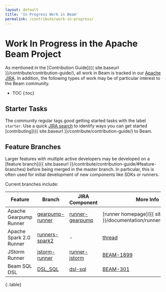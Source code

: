 ```yaml
---
layout: default
title: 'In Progress Work in Beam'
permalink: /contribute/work-in-progress/
---
```


# Work In Progress in the Apache Beam Project

As mentioned in the [Contribution Guide]({{ site.baseurl }}/contribute/contribution-guide/), all work in Beam is tracked in our [Apache JIRA](https://issues.apache.org/jira/browse/BEAM). In addition, the following types of work may be of particular interest to the Beam community.

* TOC
{:toc}


## Starter Tasks

The community regular tags good getting started tasks with the label `starter`. Use a quick [JIRA search](https://issues.apache.org/jira/issues?jql=project%20%3D%20BEAM%20AND%20status%20%3D%20Open%20AND%20labels%20%3D%20starter) to identify ways you can get started [contributing]({{ site.baseurl }}/contribute/contribution-guide/) to Beam.

## Feature Branches

Larger features with multiple active developers may be developed on a [feature branch]({{ site.baseurl }}/contribute/contribution-guide/#feature-branches) before being merged in the master branch. In particular, this is often used for initial development of new components like SDKs or runners.

Current branches include:

| Feature | Branch | JIRA Component | More Info |
| ---- | ---- | ---- | ---- |
| Apache Gearpump Runner | [gearpump-runner](https://github.com/apache/beam/tree/gearpump-runner) | [runner-gearpump](https://issues.apache.org/jira/browse/BEAM/component/12330829) | [runner homepage]({{ site.baseurl }}/documentation/runners/gearpump/) |
| Apache Spark 2.0 Runner | [runners-spark2](https://github.com/apache/beam/tree/runners-spark2) | - | [thread](https://lists.apache.org/thread.html/e38ac4e4914a6cb1b865b1f32a6ca06c2be28ea4aa0f6b18393de66f@%3Cdev.beam.apache.org%3E) |
| JStorm Runner | [jstorm-runner](https://github.com/apache/beam/tree/jstorm-runner) | [runner-jstorm](https://issues.apache.org/jira/browse/BEAM/component/12332477) | [BEAM-1899](https://issues.apache.org/jira/browse/BEAM-1899) |
| Beam SQL DSL | [DSL_SQL](https://github.com/apache/beam/tree/DSL_SQL) | [dsl-sql](https://issues.apache.org/jira/browse/BEAM/component/12332480) | [BEAM-301](https://issues.apache.org/jira/browse/BEAM-301) |
{:.table}

